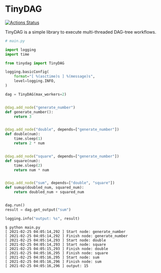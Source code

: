 TinyDAG
=======

[![Actions Status](https://github.com/altescy/tinydag/workflows/CI/badge.svg)](https://github.com/altescy/tinydag/actions?query=workflow%3ACI)

TinyDAG is a simple library to execute multi-threaded DAG-tree workflows.


```python
# main.py

import logging
import time

from tinydag import TinyDAG

logging.basicConfig(
    format="[ %(asctime)s ] %(message)s",
    level=logging.INFO,
)

dag = TinyDAG(max_workers=2)


@dag.add_node("generate_number")
def generate_number():
    return 3


@dag.add_node("double", depends=["generate_number"])
def double(num):
    time.sleep(1)
    return 2 * num


@dag.add_node("square", depends=["generate_number"])
def square(num):
    time.sleep(2)
    return num * num


@dag.add_node("sum", depends=["double", "square"])
def sumup(doubled_num, squared_num):
    return doubled_num + squared_num


dag.run()
result = dag.get_output("sum")

logging.info("output: %s", result)
```

```
$ python main.py
[ 2021-02-25 04:05:14,292 ] Start node: generate_number
[ 2021-02-25 04:05:14,292 ] Finish node: generate_number
[ 2021-02-25 04:05:14,293 ] Start node: double
[ 2021-02-25 04:05:14,293 ] Start node: square
[ 2021-02-25 04:05:15,293 ] Finish node: double
[ 2021-02-25 04:05:16,295 ] Finish node: square
[ 2021-02-25 04:05:16,295 ] Start node: sum
[ 2021-02-25 04:05:16,296 ] Finish node: sum
[ 2021-02-25 04:05:16,296 ] output: 15
```
